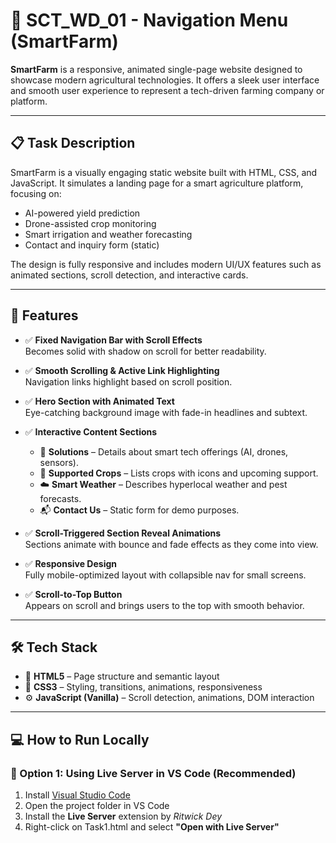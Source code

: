 # 🌾 SCT_WD_01 - Navigation Menu (SmartFarm)

**SmartFarm** is a responsive, animated single-page website designed to showcase modern agricultural technologies. It offers a sleek user interface and smooth user experience to represent a tech-driven farming company or platform.

---

## 📋 Task Description

SmartFarm is a visually engaging static website built with HTML, CSS, and JavaScript. It simulates a landing page for a smart agriculture platform, focusing on:

- AI-powered yield prediction  
- Drone-assisted crop monitoring  
- Smart irrigation and weather forecasting  
- Contact and inquiry form (static)  

The design is fully responsive and includes modern UI/UX features such as animated sections, scroll detection, and interactive cards.

---

## 🚀 Features

- ✅ **Fixed Navigation Bar with Scroll Effects**  
  Becomes solid with shadow on scroll for better readability.

- ✅ **Smooth Scrolling & Active Link Highlighting**  
  Navigation links highlight based on scroll position.

- ✅ **Hero Section with Animated Text**  
  Eye-catching background image with fade-in headlines and subtext.

- ✅ **Interactive Content Sections**
  - 🌿 **Solutions** – Details about smart tech offerings (AI, drones, sensors).
  - 🌱 **Supported Crops** – Lists crops with icons and upcoming support.
  - ☁️ **Smart Weather** – Describes hyperlocal weather and pest forecasts.
  - 📬 **Contact Us** – Static form for demo purposes.

- ✅ **Scroll-Triggered Section Reveal Animations**  
  Sections animate with bounce and fade effects as they come into view.

- ✅ **Responsive Design**  
  Fully mobile-optimized layout with collapsible nav for small screens.

- ✅ **Scroll-to-Top Button**  
  Appears on scroll and brings users to the top with smooth behavior.

---

## 🛠️ Tech Stack

- 🧱 **HTML5** – Page structure and semantic layout  
- 🎨 **CSS3** – Styling, transitions, animations, responsiveness  
- ⚙️ **JavaScript (Vanilla)** – Scroll detection, animations, DOM interaction  

---

## 💻 How to Run Locally

### 🔹 Option 1: Using Live Server in VS Code (Recommended)
1. Install [Visual Studio Code](https://code.visualstudio.com/)
2. Open the project folder in VS Code
3. Install the **Live Server** extension by *Ritwick Dey*
4. Right-click on Task1.html and select **"Open with Live Server"**
